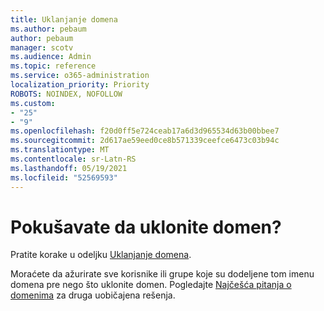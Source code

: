 ```yaml
---
title: Uklanjanje domena
ms.author: pebaum
author: pebaum
manager: scotv
ms.audience: Admin
ms.topic: reference
ms.service: o365-administration
localization_priority: Priority
ROBOTS: NOINDEX, NOFOLLOW
ms.custom:
- "25"
- "9"
ms.openlocfilehash: f20d0ff5e724ceab17a6d3d965534d63b00bbee7
ms.sourcegitcommit: 2d617ae59eed0ce8b571339ceefce6473c03b94c
ms.translationtype: MT
ms.contentlocale: sr-Latn-RS
ms.lasthandoff: 05/19/2021
ms.locfileid: "52569593"
---
```

# <a name="trying-to-remove-your-domain"></a>Pokušavate da uklonite domen?

Pratite korake u odeljku [Uklanjanje domena](/microsoft-365/admin/get-help-with-domains/remove-a-domain).
  
Moraćete da ažurirate sve korisnike ili grupe koje su dodeljene tom imenu domena pre nego što uklonite domen. Pogledajte [Najčešća pitanja o domenima](/microsoft-365/admin/setup/domains-faq) za druga uobičajena rešenja.
  